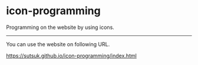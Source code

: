 # icon-programming
Programming on the website by using icons.

---

You can use the website on following URL.

https://sutsuk.github.io/icon-programming/index.html

